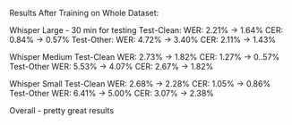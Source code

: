 Results After Training on Whole Dataset:

Whisper Large - 30 min for testing
   Test-Clean:
     WER: 2.21% → 1.64%
     CER: 0.84% → 0.57%
   Test-Other:
     WER: 4.72% → 3.40%
     CER: 2.11% → 1.43%

Whisper Medium
   Test-Clean
      WER: 2.73% → 1.82%
      CER: 1.27% → 0..57%
   Test-Other
      WER: 5.53% → 4.07%
      CER: 2.67% → 1.82%

Whisper Small
   Test-Clean
      WER: 2.68% → 2.28%
      CER: 1.05% → 0.86%
   Test-Other
      WER: 6.41% → 5.00%
      CER: 3.07% → 2.38%

Overall - pretty great results

